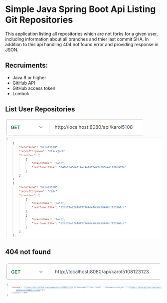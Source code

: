 # Simple Java Spring Boot Api Listing Git Repositories
This application listing all repositories which are not forks for a given user, including information about all branches and thier last commit SHA. In addition to this api handling 404 not found error and providing response in JSON.

## Recruiments:
- Java 8 or higher
- GitHub API
- GitHub access token
- Lombok

## List User Repositories
![img.png](img.png)
![img_1.png](img_1.png)

## 404 not found
![img_2.png](img_2.png)
![img_3.png](img_3.png)